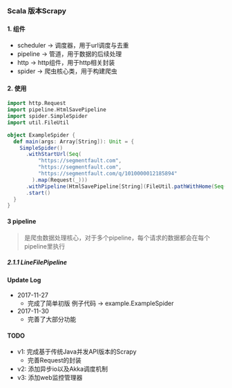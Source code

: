 ### Scala 版本Scrapy

#### 1. 组件

- scheduler -> 调度器，用于url调度与去重
- pipeline -> 管道，用于数据的后续处理
- http -> http组件，用于http相关封装
- spider -> 爬虫核心类，用于构建爬虫



#### 2. 使用

```scala
import http.Request
import pipeline.HtmlSavePipeline
import spider.SimpleSpider
import util.FileUtil

object ExampleSpider {
  def main(args: Array[String]): Unit = {
    SimpleSpider()
      .withStartUrl(Seq(
          "https://segmentfault.com",
          "https://segmentfault.com",
          "https://segmentfault.com/q/1010000012185894"
        ).map(Request(_)))
      .withPipeline(HtmlSavePipeline[String](FileUtil.pathWithHome(Seq("data", "spider", "example"))))
      .start()
  }
}
```

#### 3 pipeline 

> 是爬虫数据处理核心，对于多个pipeline，每个请求的数据都会在每个pipeline里执行

##### 2.1.1 LineFilePipeline





 

#### Update Log

- 2017-11-27
  - 完成了简单初版 例子代码 -> example.ExampleSpider
- 2017-11-30
  - 完善了大部分功能


#### TODO

- v1: 完成基于传统Java并发API版本的Scrapy
  - 完善Request的封装
- v2: 添加异步io以及Akka调度机制
- v3: 添加web监控管理器